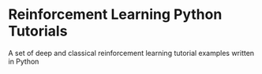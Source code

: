 # Reinforcement Learning Python Tutorials

A set of deep and classical reinforcement learning tutorial examples written in Python
